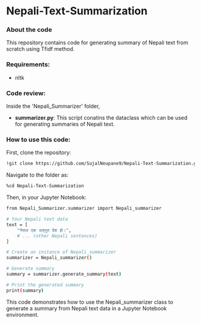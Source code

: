 # Nepali-Text-Summarization

### About the code
This repository contains code for generating summary of Nepali text from scratch using Tfidf method.

### Requirements:
- nltk

### Code review:
Inside the 'Nepali_Summarizer' folder,
- **summarizer.py**: This script conatins the dataclass which can be used for generating summaries of Nepali text.

### How to use this code:

First, clone the repository:

```bash
!git clone https://github.com/SujalNeupane9/Nepali-Text-Summarization.git
```

Navigate to the folder as:
```bash
%cd Nepali-Text-Summarization
```

Then, in your Jupyter Notebook:

```bash
from Nepali_Summarizer.summarizer import Nepali_summarizer

# Your Nepali text data
text = [
    "नेपाल एक अद्भुत देश हो।",
    # ... (other Nepali sentences)
]

# Create an instance of Nepali_summarizer
summarizer = Nepali_summarizer()

# Generate summary
summary = summarizer.generate_summary(text)

# Print the generated summary
print(summary)
```

This code demonstrates how to use the Nepali_summarizer class to generate a summary from Nepali text data in a Jupyter Notebook environment.
